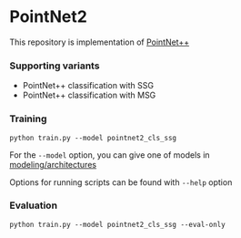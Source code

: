 # PointNet2
This repository is implementation of [PointNet++](https://arxiv.org/abs/1706.02413)

### Supporting variants
- PointNet++ classification with SSG
- PointNet++ classification with MSG

### Training
```console
python train.py --model pointnet2_cls_ssg
```
For the ```--model``` option, you can give one of models in [modeling/architectures](https://github.com/hanchaa/PointNet2/tree/main/modeling/architectures)

Options for running scripts can be found with ```--help``` option

### Evaluation
```console
python train.py --model pointnet2_cls_ssg --eval-only
```
